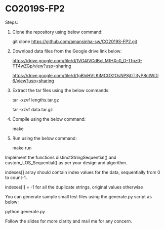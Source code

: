 # CO2019S-FP2
Steps:
1. Clone the repository using below command:

   git clone https://github.com/amansinha-sw/CO2019S-FP2.git
2. Download data files from the Google drive link below:
     
     https://drive.google.com/file/d/1VG4tVCdBcLMfHXc0_O-Tfpz0-TT4wZGp/view?usp=sharing
     
     https://drive.google.com/file/d/1gBhiHVLKiMCGXfOsNP8j0T3yP8ntWDl6/view?usp=sharing
     
3. Extract the tar files using the below commands:

   tar -xzvf lengths.tar.gz
   
   tar -xzvf data.tar.gz
4. Compile using the below command:

   make
5. Run using the below command:

   make run

Implement the functions distinctStringSequential() and custom_LOS_Sequential() as per your design and algorithm.

indexes[] array should contain index values for the data, sequentially from 0 to count-1. 

indexes[i] = -1 for all the duplicate strings, original values otherwise

You can generate sample small test files using the generate.py script as below:

   python generate.py

Follow the slides for more clarity and mail me for any concern.
